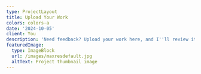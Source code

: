 ```yaml
---
type: ProjectLayout
title: Upload Your Work
colors: colors-a
date: '2024-10-05'
client: You
description: 'Need feedback? Upload your work here, and I''ll review it.'
featuredImage:
  type: ImageBlock
  url: /images/maxresdefault.jpg
  altText: Project thumbnail image
---
```

